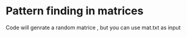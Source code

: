 # Pattern finding in matrices
Code will genrate a random matrice , but you can use mat.txt as input  


